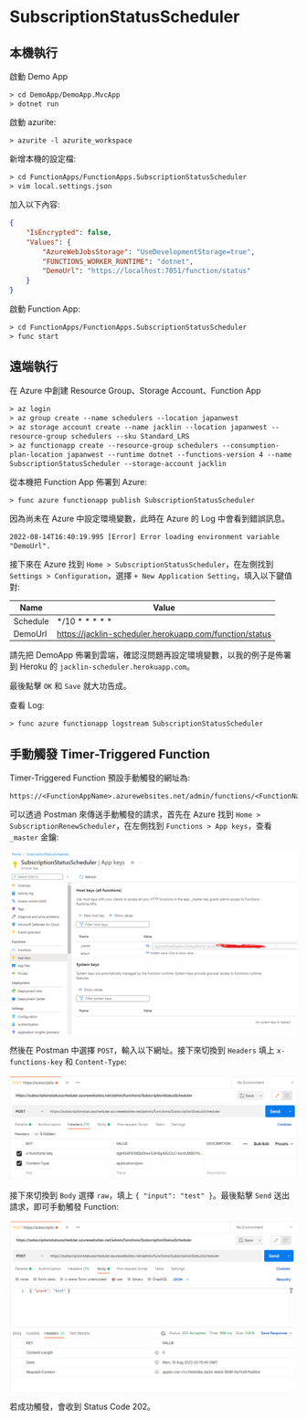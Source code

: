 # SubscriptionStatusScheduler

## 本機執行

啟動 Demo App

```
> cd DemoApp/DemoApp.MvcApp
> dotnet run
```

啟動 azurite:

```
> azurite -l azurite_workspace
```

新增本機的設定檔:

```
> cd FunctionApps/FunctionApps.SubscriptionStatusScheduler
> vim local.settings.json
```

加入以下內容:

```json
{
    "IsEncrypted": false,
    "Values": {
        "AzureWebJobsStorage": "UseDevelopmentStorage=true",
        "FUNCTIONS_WORKER_RUNTIME": "dotnet",
        "DemoUrl": "https://localhost:7051/function/status"
    }
}
```

啟動 Function App:

```
> cd FunctionApps/FunctionApps.SubscriptionStatusScheduler
> func start
```

## 遠端執行

在 Azure 中創建 Resource Group、Storage Account、Function App

```
> az login
> az group create --name schedulers --location japanwest
> az storage account create --name jacklin --location japanwest --resource-group schedulers --sku Standard_LRS
> az functionapp create --resource-group schedulers --consumption-plan-location japanwest --runtime dotnet --functions-version 4 --name SubscriptionStatusScheduler --storage-account jacklin
```

從本機把 Function App 佈署到 Azure:

```
> func azure functionapp publish SubscriptionStatusScheduler
```

因為尚未在 Azure 中設定環境變數，此時在 Azure 的 Log 中會看到錯誤訊息。

```
2022-08-14T16:40:19.995 [Error] Error loading environment variable "DemoUrl".
```

接下來在 Azure 找到 `Home > SubscriptionStatusScheduler`，在左側找到 `Settings > Configuration`，選擇 `+ New Application Setting`，填入以下鍵值對:

|Name|Value|
|----|-----|
|Schedule|*/10 * * * * *|
|DemoUrl|https://jacklin-scheduler.herokuapp.com/function/status|

請先把 DemoApp 佈署到雲端，確認沒問題再設定環境變數，以我的例子是佈署到 Heroku 的 `jacklin-scheduler.herokuapp.com`。

最後點擊 `OK` 和 `Save` 就大功告成。

查看 Log:

```
> func azure functionapp logstream SubscriptionStatusScheduler
```

## 手動觸發 Timer-Triggered Function

Timer-Triggered Function 預設手動觸發的網址為:

```
https://<FunctionAppName>.azurewebsites.net/admin/functions/<FunctionName>
```

可以透過 Postman 來傳送手動觸發的請求，首先在 Azure 找到 `Home > SubscriptionRenewScheduler`，在左側找到 `Functions > App keys`，查看 `_master` 金鑰:

![](./images/0.png)

然後在 Postman 中選擇 `POST`，輸入以下網址。接下來切換到 `Headers` 填上 `x-functions-key` 和 `Content-Type`:

![](./images/1.png)

接下來切換到 `Body` 選擇 `raw`，填上 `{ "input": "test" }`。最後點擊 `Send` 送出請求，即可手動觸發 Function:

![](./images/2.png)

若成功觸發，會收到 Status Code 202。